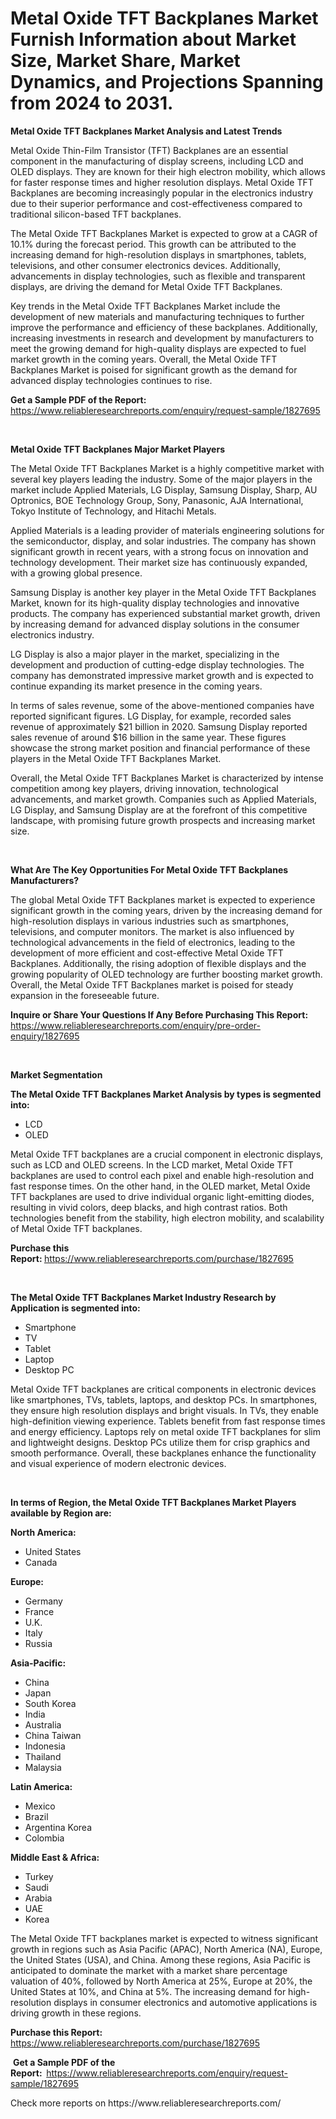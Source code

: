 <p><h1>Metal Oxide TFT Backplanes Market Furnish Information about Market Size, Market Share, Market Dynamics, and Projections Spanning from 2024 to 2031.</h1></p><p><strong>Metal Oxide TFT Backplanes Market Analysis and Latest Trends</strong></p>
<p><p>Metal Oxide Thin-Film Transistor (TFT) Backplanes are an essential component in the manufacturing of display screens, including LCD and OLED displays. They are known for their high electron mobility, which allows for faster response times and higher resolution displays. Metal Oxide TFT Backplanes are becoming increasingly popular in the electronics industry due to their superior performance and cost-effectiveness compared to traditional silicon-based TFT backplanes.</p><p>The Metal Oxide TFT Backplanes Market is expected to grow at a CAGR of 10.1% during the forecast period. This growth can be attributed to the increasing demand for high-resolution displays in smartphones, tablets, televisions, and other consumer electronics devices. Additionally, advancements in display technologies, such as flexible and transparent displays, are driving the demand for Metal Oxide TFT Backplanes.</p><p>Key trends in the Metal Oxide TFT Backplanes Market include the development of new materials and manufacturing techniques to further improve the performance and efficiency of these backplanes. Additionally, increasing investments in research and development by manufacturers to meet the growing demand for high-quality displays are expected to fuel market growth in the coming years. Overall, the Metal Oxide TFT Backplanes Market is poised for significant growth as the demand for advanced display technologies continues to rise.</p></p>
<p><strong>Get a Sample PDF of the Report:&nbsp;</strong> <a href="https://www.reliableresearchreports.com/enquiry/request-sample/1827695">https://www.reliableresearchreports.com/enquiry/request-sample/1827695</a></p>
<p>&nbsp;</p>
<p><strong>Metal Oxide TFT Backplanes Major Market Players</strong></p>
<p><p>The Metal Oxide TFT Backplanes Market is a highly competitive market with several key players leading the industry. Some of the major players in the market include Applied Materials, LG Display, Samsung Display, Sharp, AU Optronics, BOE Technology Group, Sony, Panasonic, AJA International, Tokyo Institute of Technology, and Hitachi Metals.</p><p>Applied Materials is a leading provider of materials engineering solutions for the semiconductor, display, and solar industries. The company has shown significant growth in recent years, with a strong focus on innovation and technology development. Their market size has continuously expanded, with a growing global presence.</p><p>Samsung Display is another key player in the Metal Oxide TFT Backplanes Market, known for its high-quality display technologies and innovative products. The company has experienced substantial market growth, driven by increasing demand for advanced display solutions in the consumer electronics industry.</p><p>LG Display is also a major player in the market, specializing in the development and production of cutting-edge display technologies. The company has demonstrated impressive market growth and is expected to continue expanding its market presence in the coming years.</p><p>In terms of sales revenue, some of the above-mentioned companies have reported significant figures. LG Display, for example, recorded sales revenue of approximately $21 billion in 2020. Samsung Display reported sales revenue of around $16 billion in the same year. These figures showcase the strong market position and financial performance of these players in the Metal Oxide TFT Backplanes Market.</p><p>Overall, the Metal Oxide TFT Backplanes Market is characterized by intense competition among key players, driving innovation, technological advancements, and market growth. Companies such as Applied Materials, LG Display, and Samsung Display are at the forefront of this competitive landscape, with promising future growth prospects and increasing market size.</p></p>
<p>&nbsp;</p>
<p><strong>What Are The Key Opportunities For Metal Oxide TFT Backplanes Manufacturers?</strong></p>
<p><p>The global Metal Oxide TFT Backplanes market is expected to experience significant growth in the coming years, driven by the increasing demand for high-resolution displays in various industries such as smartphones, televisions, and computer monitors. The market is also influenced by technological advancements in the field of electronics, leading to the development of more efficient and cost-effective Metal Oxide TFT Backplanes. Additionally, the rising adoption of flexible displays and the growing popularity of OLED technology are further boosting market growth. Overall, the Metal Oxide TFT Backplanes market is poised for steady expansion in the foreseeable future.</p></p>
<p><strong>Inquire or Share Your Questions If Any Before Purchasing This Report:</strong> <a href="https://www.reliableresearchreports.com/enquiry/pre-order-enquiry/1827695">https://www.reliableresearchreports.com/enquiry/pre-order-enquiry/1827695</a></p>
<p>&nbsp;</p>
<p><strong>Market Segmentation</strong></p>
<p><strong>The Metal Oxide TFT Backplanes Market Analysis by types is segmented into:</strong></p>
<p><ul><li>LCD</li><li>OLED</li></ul></p>
<p><p>Metal Oxide TFT backplanes are a crucial component in electronic displays, such as LCD and OLED screens. In the LCD market, Metal Oxide TFT backplanes are used to control each pixel and enable high-resolution and fast response times. On the other hand, in the OLED market, Metal Oxide TFT backplanes are used to drive individual organic light-emitting diodes, resulting in vivid colors, deep blacks, and high contrast ratios. Both technologies benefit from the stability, high electron mobility, and scalability of Metal Oxide TFT backplanes.</p></p>
<p><strong>Purchase this Report:&nbsp;</strong><a href="https://www.reliableresearchreports.com/purchase/1827695">https://www.reliableresearchreports.com/purchase/1827695</a></p>
<p>&nbsp;</p>
<p><strong>The Metal Oxide TFT Backplanes Market Industry Research by Application is segmented into:</strong></p>
<p><ul><li>Smartphone</li><li>TV</li><li>Tablet</li><li>Laptop</li><li>Desktop PC</li></ul></p>
<p><p>Metal Oxide TFT backplanes are critical components in electronic devices like smartphones, TVs, tablets, laptops, and desktop PCs. In smartphones, they ensure high resolution displays and bright visuals. In TVs, they enable high-definition viewing experience. Tablets benefit from fast response times and energy efficiency. Laptops rely on metal oxide TFT backplanes for slim and lightweight designs. Desktop PCs utilize them for crisp graphics and smooth performance. Overall, these backplanes enhance the functionality and visual experience of modern electronic devices.</p></p>
<p>&nbsp;</p>
<p><strong>In terms of Region, the Metal Oxide TFT Backplanes Market Players available by Region are:</strong></p>
<p>
    <p> <strong> North America: </strong>
        <ul>
            <li>United States</li>
            <li>Canada</li>
        </ul>
        </p> 
    <p> <strong> Europe: </strong>
        <ul>
            <li>Germany</li>
            <li>France</li>
            <li>U.K.</li>
            <li>Italy</li>
            <li>Russia</li>
        </ul>
        </p> 
    <p> <strong> Asia-Pacific: </strong>
        <ul>
            <li>China</li>
            <li>Japan</li>
            <li>South Korea</li>
            <li>India</li>
            <li>Australia</li>
            <li>China Taiwan</li>
            <li>Indonesia</li>
            <li>Thailand</li>
            <li>Malaysia</li>
        </ul>
        </p> 
    <p> <strong> Latin America: </strong>
        <ul>
            <li>Mexico</li>
            <li>Brazil</li>
            <li>Argentina Korea</li>
            <li>Colombia</li>
        </ul>
        </p> 
    <p> <strong> Middle East & Africa: </strong>
        <ul>
            <li>Turkey</li>
            <li>Saudi</li>
            <li>Arabia</li>
            <li>UAE</li>
            <li>Korea</li>
        </ul>
    </p>
    </p>
<p><p>The Metal Oxide TFT backplanes market is expected to witness significant growth in regions such as Asia Pacific (APAC), North America (NA), Europe, the United States (USA), and China. Among these regions, Asia Pacific is anticipated to dominate the market with a market share percentage valuation of 40%, followed by North America at 25%, Europe at 20%, the United States at 10%, and China at 5%. The increasing demand for high-resolution displays in consumer electronics and automotive applications is driving growth in these regions.</p></p>
<p><strong>Purchase this Report: </strong><a href="https://www.reliableresearchreports.com/purchase/1827695">https://www.reliableresearchreports.com/purchase/1827695</a></p>
<p>&nbsp;<strong>Get a Sample PDF of the Report:&nbsp;&nbsp;</strong><a href="https://www.reliableresearchreports.com/enquiry/request-sample/1827695">https://www.reliableresearchreports.com/enquiry/request-sample/1827695</a></p>
<p><strong></strong></p>
<p>Check more reports on https://www.reliableresearchreports.com/</p>